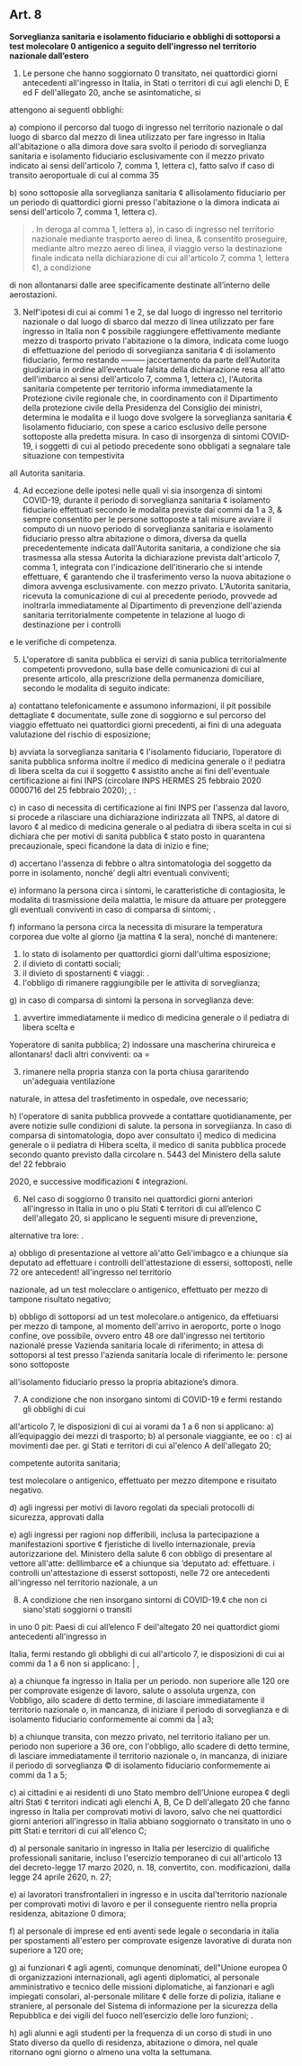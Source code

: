 ## Art. 8
**Sorveglianza sanitaria e isolamento fiduciario e obblighi di sottoporsi a test molecolare 0
antigenico a seguito dell'ingresso nel territorio nazionale dall’estero**

1. Le persone che hanno soggiornato 0 transitato, nei quattordici giorni antecedenti all'ingresso in
Italia, in Stati o territori di cui agli elenchi D, E ed F dell'allegato 20, anche se asintomatiche, si

attengono ai seguentl obblighi:

a) compiono il percorso dal tuogo di ingresso nel territorio nazionale o dal luogo di sbarco dal
mezzo di linea utilizzato per fare ingresso in Italia all'abitazione o alla dimora dove sara svolto il
periodo di sorveglianza sanitaria e isolamento fiduciario esclusivamente con il mezzo privato indicato
ai sensi dell'articolo 7, comma 1, lettera c), fatto salvo if caso di transito aeroportuale di cui al comma
35

b) sono sottoposie alla sorveglianza sanitaria ¢ allisolamento fiduciario per un periodo di
quattordici giorni presso l'abitazione o la dimora indicata ai sensi dell'articolo 7, comma 1, lettera c).

>. In deroga al comma 1, lettera a), in caso di ingresso nel territorio nazionale mediante trasporto
aereo di linea, & consentito proseguire, mediante altro mezzo aereo di linea, il viaggio verso la
destinazione finale indicata nella dichiarazione di cui all'articolo 7, comma 1, lettera ¢), a condizione

di non allontanarsi dalle aree specificamente destinate all’interno delle aerostazioni.

3. Nelf'ipotesi di cui ai commi 1 e 2, se dal Iuogo di ingresso nel territorio nazionale o dal luogo di
sbarco dal mezzo di linea utilizzato per fare ingresso in Italia non ¢ possibile raggiungere
effettivamente mediante mezzo di trasporto privato l'abitazione o la dimora, indicata come luogo di
effettuazione del periodo di sorvegiianza sanitaria ¢ di isolamento fiduciario, fermo restando
——— jaccertamento da parte dell'Autorita giudiziaria in ordine all’eventuale falsita della dichiarazione resa
all'atto dell'imbarco ai sensi dell'articolo 7, comma 1, lettera c), l'Autorita sanitaria competente per
territorio informa immediatamente la Protezione civile regionale che, in coordinamento con il
Dipartimento della protezione civile della Presidenza del Consiglio dei ministri, determina le modalita
e il luogo dove svolgere la sorveglianza sanitaria € lisolamento fiduciario, con spese a carico
esclusivo delle persone sottoposte alla predetta misura. In caso di insorgenza di sintomi COVID-19,
i soggetti di cui al petiodo precedente sono obbligati a segnalare tale situazione con tempestivita

all Autorita sanitaria.

4. Ad eccezione delle ipotesi nelle quali vi sia insorgenza di sintomi COVID-19, durante il periodo
di sorveglianza sanitaria ¢ isolamento fiduciario effettuati secondo le modalita previste dai commi da
1 a 3, & sempre consentito per le persone sottoposte a tali misure avviare il computo di un nuovo
periodo di sorveglianza sanitaria e isolamento fiduciario presso altra abitazione o dimora, diversa da
quella precedentemente indicata dall'Autorita sanitaria, a condizione che sia trasmessa alla stessa
Autorita la dichiarazione prevista dalt'articolo 7, comma 1, integrata con l'indicazione dell'itinerario
che si intende effettuare, € garantendo che il trasferimento verso la nuova abitazione o dimora avvenga
esclusivamente. con mezzo privato. L'Autorita sanitaria, ricevuta la comunicazione di cui al
precedente periodo, provvede ad inoltrarla immediatamente al Dipartimento di prevenzione
dell'azienda sanitaria territorialmente competente in telazione al luogo di destinazione per i controlli

e le verifiche di competenza.

5. L'operatore di sanita pubblica ei servizi di sania publica territorialmente competenti provvedono,
sulla base delle comunicazioni di cui al presente articolo, alla prescrizione della permanenza
domiciliare, secondo le modalita di seguito indicate:

a) contattano telefonicamente e assumono informazioni, il pit possibile dettagliate ¢
documentate, sulle zone di soggiorno e sul percorso del viaggio effettuato nei quattordici giorni
precedenti, ai fini di una adeguata valutazione del rischio di esposizione;

b) avviata la sorveglianza sanitaria ¢ I'isolamento fiduciario, l’operatore di sanita pubblica
snforma inoltre il medico di medicina generale o i! pediatra di libera scelta da cui il soggetto ¢ assistito
anche ai fini dell'eventuale certificazione ai fini INPS (circolare INPS HERMES 25 febbraio 2020
0000716 del 25 febbraio 2020); , :

c) in caso di necessita di certificazione ai fini INPS per I'assenza dal lavoro, si procede a rilasciare
una dichiarazione indirizzata all TNPS, al datore di lavoro ¢ al medico di medicina generale o al
pediatra di iibera scelta in cui si dichiara che per motivi di sanita pubblica ¢ stato posto in quarantena
precauzionale, speci ficandone la data di inizio e fine;

d) accertano l'assenza di febbre o altra sintomatologia del soggetto da porre in isolamento,
nonché’ degli altri eventuali conviventi;

e) informano la persona circa i sintomi, le caratteristiche di contagiosita, le modalita di
trasmissione deila malattia, le misure da attuare per proteggere gli eventuali conviventi in caso di
comparsa di sintomi; .

f) informano la persona circa la necessita di misurare la temperatura corporea due volte al giorno
(ja mattina ¢ la sera), nonché di mantenere:

1) lo stato di isolamento per quattordici giorni dall'ultima esposizione;
2) il divieto di contatti sociali;
3) il divieto di spostarnenti ¢ viaggi: .
4) l'obbligo di rimanere raggiungibile per le attivita di sorveglianza;

g) in caso di comparsa di sintomi la persona in sorveglianza deve:


1) avvertire immediatamente ii medico di medicina generale o il pediatra di libera scelta e

Yoperatore di sanita pubblica;
2) indossare una mascherina chirureica e allontanars! dacli altri conviventi:
oa =

3) rimanere nella propria stanza con la porta chiusa gararitendo un'adeguaia ventilazione

naturale, in attesa del trasfetimento in ospedale, ove necessario;

h) l'operatore di sanita pubblica provvede a contattare quotidianamente, per avere notizie sulle
condizioni di salute. la persona in sorvegiianza. In caso di comparsa di sintomatologia, dopo aver
consultato i] medico di medicina generale o ii pediatra di Hibera scelta, il medico di sanita pubblica
procede secondo quanto previsto dalla circolare n. 5443 del Ministero della salute de! 22 febbraio

2020, e successive modificazioni ¢ integrazioni.

6. Nel caso di soggiorno 0 transito nei quattordici giorni anteriori all'ingresso in Italia in uno o piu
Stati ¢ territori di cui all’elenco C dell'allegato 20, si applicano le seguenti misure di prevenzione,

alternative tra lore: .

a) obbligo di presentazione al vettore ali'atto Geli'imbagco e a chiunque sia deputato ad effettuare
i controlli dell'attestazione di essersi, sottoposti, nelle 72 ore antecedent! all'ingresso nel territorio

nazionale, ad un test molecclare o antigenico, effettuato per mezzo di tampone risultato negativo;

b) obbligo di sottoporsi ad un test molecolare.o antigenico, da effetiuarsi per mezzo di tampone,
al momento dell'arrivo in aeroportc, porte o lnogo confine, ove possibile, ovvero entro 48 ore
dall'ingresso nei tertitorio nazionalé presse Vazienda sanitaria locale di riferimento; in attesa di
sottoporsi al test presso l'azienda sanitaria locale di riferimento le: persone sono sottoposte

all'isolamento fiduciario presso la propria abitazione’s dimora.

7. A condizione che non insorgano sintomi di COVID-19 e fermi restando gli obblighi di cui

all'articolo 7, le disposizioni di cui ai vorami da 1 a 6 non si applicano:
a) all’equipaggio dei mezzi di trasporto;
b) al personale viaggiante, ee oo :
c) ai movimenti dae per. gi Stati e territori di cui al'elenco A dell'allegato 20;

competente autorita sanitaria;

test molecolare o antigenico, effettuato per mezzo ditempone e risuitato negativo.

d) agli ingressi per motivi di lavoro regolati da speciali protocolli di sicurezza, approvati dalla

e) agli ingressi per ragioni nop differibili, inclusa la partecipazione a manifestazioni sportive ¢
fjeristiche di livello internazionale, previa autorizzarione del. Ministero della salute 6 con obbligo di
presentare al vettore all'atte: delllimbarce e¢ a chiunque sia ‘deputato ad: effettuare. i controlli
un'attestazione di esserst sottoposti, nelle 72 ore antecedenti all'ingresso nel territorio nazionale, a un

8. A condizione che nen insorgano sintorni di COVID-19.¢ che non ci siano'stati soggiorni o transiti

in uno 0 pit: Paesi di cui all’elenco F deil'altegato 20 nei quattordict giomi antecedenti all'ingresso in


Italia, fermi restando gli obblighi di cui all'articolo 7, ie disposizioni di cui ai commi da 1 a 6 non si
applicano: | ,

a) a chiunque fa ingresso in Italia per un periodo. non superiore alle 120 ore per comprovate
esigenze di lavoro, salute o assoluta urgenza, con Vobbligo, ailo scadere di detto termine, di lasciare
immediatamente il territorio nazionale o, in mancanza, di iniziare il periodo di sorveglianza e di
isolamento fiduciario conformemente ai commi da | a3;

b) a chiunque transita, con mezzo privato, nel territorio italiano per un. periodo non superiore a
36 ore, con l'obbligo, allo scadere di detto termine, di lasciare immediatamente il territorio nazionale
o, in mancanza, di iniziare il periodo di sorveglianza © di isolamento fiduciario conformemente ai
commi da 1 a 5;

c) ai cittadini e ai residenti di uno Stato membro dell’Unione europea ¢ degli altri Stati ¢ territori
indicati agli elenchi A, B, Ce D dell'allegato 20 che fanno ingresso in Italia per comprovati motivi di
lavoro, salvo che nei quattordici giorni anteriori all'ingresso in Italia abbiano soggiornato o transitato
in uno o pitt Stati e territori di cui all'elenco C;

d) al personale sanitario in ingresso in Italia per lesercizio di qualifiche professionali sanitarie,
incluso l'esercizio temporaneo di cui all'articolo 13 del decreto-legge 17 marzo 2020, n. 18,
convertito, con. modificazioni, dalla legge 24 aprile 2620, n. 27;

e) ai lavoratori transfrontalieri in ingresso e in uscita dal'territorio nazionale per comprovati
motivi di lavoro e per il conseguente rientro nella propria residenza, abitazione 0 dimora;

f) al personale di imprese ed enti aventi sede legale o secondaria in italia per spostamenti all'estero
per comprovate esigenze lavorative di durata non superiore a 120 ore;

g) ai funzionari ¢ agli agenti, comunque denominati, dell"Unione europea 0 di organizzazioni
internazionali, agli agenti diplomatici, al personale amministrativo e tecnico delle missioni
diplomatiche, ai fanzionari e agli impiegati consolari, al-personale militare ¢ delle forze di polizia,
italiane e straniere, al personale del Sistema di informazione per la sicurezza della Repubblica e dei
vigili del fuoco nell’esercizio delle loro funzioni; .

h) agli alunni e agli studenti per la frequenza di un corso di studi in uno Stato diverso da quello
di residenza, abitazione o dimora, nel quale ritornano ogni giorno o almeno una volta la settumana.